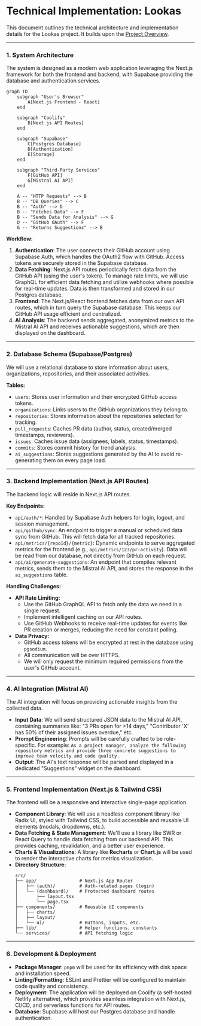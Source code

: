 # Technical Implementation: Lookas

This document outlines the technical architecture and implementation details for the Lookas project. It builds upon the [Project Overview](./01-project-overview.md).

---

### **1. System Architecture**

The system is designed as a modern web application leveraging the Next.js framework for both the frontend and backend, with Supabase providing the database and authentication services.

```mermaid
graph TD
    subgraph "User's Browser"
        A[Next.js Frontend - React]
    end

    subgraph "Coolify"
        B[Next.js API Routes]
    end

    subgraph "Supabase"
        C[Postgres Database]
        D[Authentication]
        E[Storage]
    end

    subgraph "Third-Party Services"
        F[GitHub API]
        G[Mistral AI API]
    end

    A -- "HTTP Requests" --> B
    B -- "DB Queries" --> C
    B -- "Auth" --> D
    B -- "Fetches Data" --> F
    B -- "Sends Data for Analysis" --> G
    D -- "GitHub OAuth" --> F
    G -- "Returns Suggestions" --> B
```

**Workflow:**

1.  **Authentication**: The user connects their GitHub account using Supabase Auth, which handles the OAuth2 flow with GitHub. Access tokens are securely stored in the Supabase database.
2.  **Data Fetching**: Next.js API routes periodically fetch data from the GitHub API (using the user's token). To manage rate limits, we will use GraphQL for efficient data fetching and utilize webhooks where possible for real-time updates. Data is then transformed and stored in our Postgres database.
3.  **Frontend**: The Next.js/React frontend fetches data from our own API routes, which in turn query the Supabase database. This keeps our GitHub API usage efficient and centralized.
4.  **AI Analysis**: The backend sends aggregated, anonymized metrics to the Mistral AI API and receives actionable suggestions, which are then displayed on the dashboard.

---

### **2. Database Schema (Supabase/Postgres)**

We will use a relational database to store information about users, organizations, repositories, and their associated activities.

**Tables:**

-   `users`: Stores user information and their encrypted GitHub access tokens.
-   `organizations`: Links users to the GitHub organizations they belong to.
-   `repositories`: Stores information about the repositories selected for tracking.
-   `pull_requests`: Caches PR data (author, status, created/merged timestamps, reviewers).
-   `issues`: Caches issue data (assignees, labels, status, timestamps).
-   `commits`: Stores commit history for trend analysis.
-   `ai_suggestions`: Stores suggestions generated by the AI to avoid re-generating them on every page load.

---

### **3. Backend Implementation (Next.js API Routes)**

The backend logic will reside in Next.js API routes.

**Key Endpoints:**

-   `api/auth/*`: Handled by Supabase Auth helpers for login, logout, and session management.
-   `api/github/sync`: An endpoint to trigger a manual or scheduled data sync from GitHub. This will fetch data for all tracked repositories.
-   `api/metrics/{repoId}/{metric}`: Dynamic endpoints to serve aggregated metrics for the frontend (e.g., `api/metrics/123/pr-activity`). Data will be read from our database, not directly from GitHub on each request.
-   `api/ai/generate-suggestions`: An endpoint that compiles relevant metrics, sends them to the Mistral AI API, and stores the response in the `ai_suggestions` table.

**Handling Challenges:**

-   **API Rate Limiting:**
    -   Use the GitHub GraphQL API to fetch only the data we need in a single request.
    -   Implement intelligent caching on our API routes.
    -   Use GitHub Webhooks to receive real-time updates for events like PR creation or merges, reducing the need for constant polling.
-   **Data Privacy:**
    -   GitHub access tokens will be encrypted at rest in the database using `pgsodium`.
    -   All communication will be over HTTPS.
    -   We will only request the minimum required permissions from the user's GitHub account.

---

### **4. AI Integration (Mistral AI)**

The AI integration will focus on providing actionable insights from the collected data.

-   **Input Data**: We will send structured JSON data to the Mistral AI API, containing summaries like: "3 PRs open for >14 days," "Contributor 'X' has 50% of their assigned issues overdue," etc.
-   **Prompt Engineering**: Prompts will be carefully crafted to be role-specific. For example: `As a project manager, analyze the following repository metrics and provide three concrete suggestions to improve team velocity and code quality.`
-   **Output**: The AI's text response will be parsed and displayed in a dedicated "Suggestions" widget on the dashboard.

---

### **5. Frontend Implementation (Next.js & Tailwind CSS)**

The frontend will be a responsive and interactive single-page application.

-   **Component Library**: We will use a headless component library like Radix UI, styled with Tailwind CSS, to build accessible and reusable UI elements (modals, dropdowns, etc.).
-   **Data Fetching & State Management**: We'll use a library like SWR or React Query to handle data fetching from our backend API. This provides caching, revalidation, and a better user experience.
-   **Charts & Visualizations**: A library like **Recharts** or **Chart.js** will be used to render the interactive charts for metrics visualization.
-   **Directory Structure**:
    ```
    src/
    ├── app/                # Next.js App Router
    │   ├── (auth)/         # Auth-related pages (login)
    │   └── (dashboard)/    # Protected dashboard routes
    │       ├── layout.tsx
    │       └── page.tsx
    ├── components/         # Reusable UI components
    │   ├── charts/
    │   ├── layout/
    │   └── ui/             # Buttons, inputs, etc.
    ├── lib/                # Helper functions, constants
    └── services/           # API fetching logic
    ```

---

### **6. Development & Deployment**

-   **Package Manager**: `pnpm` will be used for its efficiency with disk space and installation speed.
-   **Linting/Formatting**: ESLint and Prettier will be configured to maintain code quality and consistency.
-   **Deployment**: The application will be deployed on Coolify (a self-hosted Netlify alternative), which provides seamless integration with Next.js, CI/CD, and serverless functions for API routes.
-   **Database**: Supabase will host our Postgres database and handle authentication.
